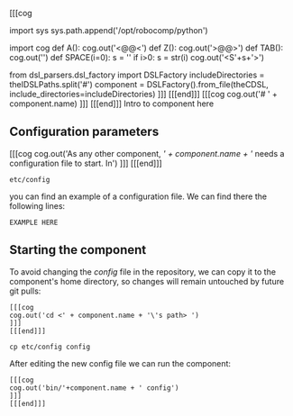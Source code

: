 [[[cog

import sys
sys.path.append('/opt/robocomp/python')

import cog
def A():
	cog.out('<@@<')
def Z():
	cog.out('>@@>')
def TAB():
	cog.out('<TABHERE>')
def SPACE(i=0):
	s = ''
	if i>0:
		s = str(i)
	cog.out('<S'+s+'>')

from dsl_parsers.dsl_factory import DSLFactory
includeDirectories = theIDSLPaths.split('#')
component = DSLFactory().from_file(theCDSL, include_directories=includeDirectories)
]]]
[[[end]]]
[[[cog
cog.out('# ' + component.name)
]]]
[[[end]]]
Intro to component here


## Configuration parameters
[[[cog
cog.out('As any other component, *' + component.name + '* needs a configuration file to start. In')
]]]
[[[end]]]
```
etc/config
```
you can find an example of a configuration file. We can find there the following lines:
```
EXAMPLE HERE
```

## Starting the component
To avoid changing the *config* file in the repository, we can copy it to the component's home directory, so changes will remain untouched by future git pulls:

```
[[[cog
cog.out('cd <' + component.name + '\'s path> ')
]]]
[[[end]]]
```
```
cp etc/config config
```

After editing the new config file we can run the component:

```
[[[cog
cog.out('bin/'+component.name + ' config')
]]]
[[[end]]]
```
